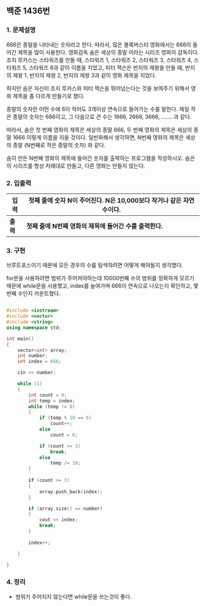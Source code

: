 
## 백준 1436번 
### 1. 문제설명

<p>666은 종말을 나타내는 숫자라고 한다. 따라서, 많은 블록버스터 영화에서는 666이 들어간 제목을 많이 사용한다. 영화감독 숌은 세상의 종말 이라는 시리즈 영화의 감독이다. 조지 루카스는 스타워즈를 만들 때, 스타워즈 1, 스타워즈 2, 스타워즈 3, 스타워즈 4, 스타워즈 5, 스타워즈 6과 같이 이름을 지었고, 피터 잭슨은 반지의 제왕을 만들 때, 반지의 제왕 1, 반지의 제왕 2, 반지의 제왕 3과 같이 영화 제목을 지었다.

</p>
<p>하지만 숌은 자신이 조지 루카스와 피터 잭슨을 뛰어넘는다는 것을 보여주기 위해서 영화 제목을 좀 다르게 만들기로 했다.

</p>
<p>종말의 숫자란 어떤 수에 6이 적어도 3개이상 연속으로 들어가는 수를 말한다. 제일 작은 종말의 숫자는 666이고, 그 다음으로 큰 수는 1666, 2666, 3666, ....… 과 같다.

</p>
<p>따라서, 숌은 첫 번째 영화의 제목은 세상의 종말 666, 두 번째 영화의 제목은 세상의 종말 1666 이렇게 이름을 지을 것이다. 일반화해서 생각하면, N번째 영화의 제목은 세상의 종말 (N번째로 작은 종말의 숫자) 와 같다.

</p>
<p>숌이 만든 N번째 영화의 제목에 들어간 숫자를 출력하는 프로그램을 작성하시오. 숌은 이 시리즈를 항상 차례대로 만들고, 다른 영화는 만들지 않는다.

### 2. 입출력

|입력| 첫째 줄에 숫자 N이 주어진다. N은 10,000보다 작거나 같은 자연수이다.
|---|---|
| **출력**|**첫째 줄에 N번째 영화의 제목에 들어간 수를 출력한다.**|


### 3. 구현

<p>브루트포스이기 때문에 모든 경우의 수를 탐색하려면 어떻게 해야될지 생각했다.

</p>
<p>for문을 사용하려면 범위가 주어져야하는데 10000번째 수의 범위를 정확하게 모르기 때문에 while문을 사용했고, index를 늘여가며 666이 연속으로 나오는지 확인하고, 몇번째 수인지 카운트했다. 

```cpp

#include <iostream>
#include <vector>
#include <string>
using namespace std;

int main()
{
	vector<int> array;
	int number;
	int index = 666;

	cin >> number;

	while (1)
	{
		int count = 0;
		int temp = index;
		while (temp != 0)
		{
			if (temp % 10 == 6)
				count++;
			else
				count = 0;

			if (count >= 3)
				break;
			else
				temp /= 10;
		}
	
		if (count >= 3)
		{
			array.push_back(index);
		}

		if (array.size() == number)
		{
			cout << index;
			break;
		}
		
		index++;

	}
	
}


```

### 4. 정리

+ 범위가 주어지지 않는다면 while문을 쓰는것이 좋다.
